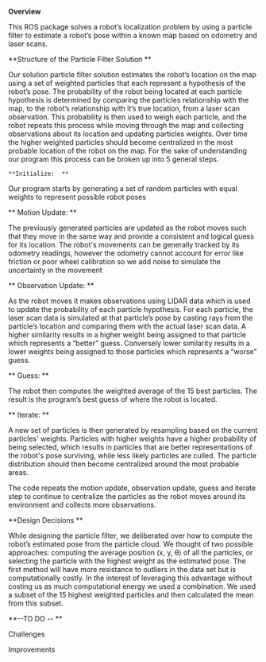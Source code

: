 **Overview**  

 

This ROS package solves a robot’s localization problem by using a particle filter to estimate a robot’s pose within a known map based on odometry and laser scans.  

 

**Structure of the Particle Filter Solution ** 

 

Our solution particle filter solution estimates the robot’s location on the map using a set of weighted particles that each represent a hypothesis of the robot’s pose. The probability of the robot being located at each particle hypothesis is determined by comparing the particles relationship with the map, to the robot’s relationship with it’s true location, from a laser scan observation.  This probability is then used to weigh each particle, and the robot repeats this process while moving through the map and collecting observations about its location and updating particles weights. Over time the higher weighted particles should become centralized in the most probable location of the robot on the map.  For the sake of understanding our program this process can be broken up into 5 general steps.  

  

    **Initialize:  **

Our program starts by generating a set of random particles with equal weights to represent possible robot poses   

  **  Motion Update: **

The previously generated particles are updated as the robot moves such that they move in the same way and provide a consistent and logical guess for its location. The robot's movements can be generally tracked by its odometry readings, however the odometry cannot account for error like friction or poor wheel calibration so we add noise to simulate the uncertainty in the movement  

   ** Observation Update:  **
   
As the robot moves it makes observations using LIDAR data which is used to update the probability of each particle hypothesis. For each particle, the laser scan data is simulated at that particle’s pose by casting rays from the particle’s location and comparing them with the actual laser scan data. A higher similarity results in a higher weight being assigned to that particle which represents a “better” guess. Conversely lower similarity results in a lower weights being assigned to those particles which represents a “worse” guess. 

   ** Guess:  **

The robot then computes the weighted average of the 15 best particles. The result is the program’s best guess of where the robot is located. 

   ** Iterate: **

A new set of particles is then generated by resampling based on the current particles' weights. Particles with higher weights have a higher probability of being selected, which results in particles that are better representations of the robot's pose surviving, while less likely particles are culled. The particle distribution should then become centralized around the most probable areas. 

 

The code repeats the motion update, observation update, guess and iterate step to continue to centralize the particles as the robot moves around its environment and collects more observations.   

 

**Design Decisions  **

	 

While designing the particle filter, we deliberated over how to compute the robot’s estimated pose from the particle cloud. We thought of two possible approaches: computing the average position (x, y, θ) of all the particles, or selecting the particle with the highest weight as the estimated pose. The first method will have more resistance to outliers in the data set but is computationally costly. In the interest of leveraging this advantage without costing us as much computational energy we used a combination. We used a subset of the 15 highest weighted particles and then calculated the mean from this subset.  

 

**--TO DO -- **

Challenges  

Improvements  

  
